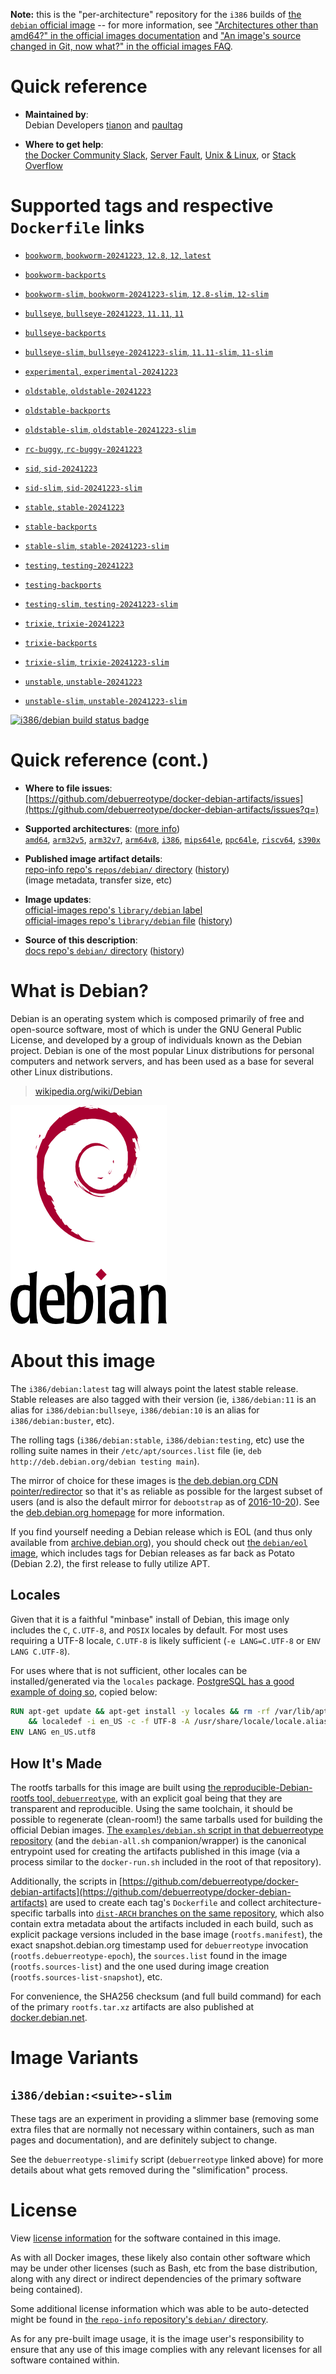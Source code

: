 <!--

********************************************************************************

WARNING:

    DO NOT EDIT "debian/README.md"

    IT IS AUTO-GENERATED

    (from the other files in "debian/" combined with a set of templates)

********************************************************************************

-->

**Note:** this is the "per-architecture" repository for the `i386` builds of [the `debian` official image](https://hub.docker.com/_/debian) -- for more information, see ["Architectures other than amd64?" in the official images documentation](https://github.com/docker-library/official-images#architectures-other-than-amd64) and ["An image's source changed in Git, now what?" in the official images FAQ](https://github.com/docker-library/faq#an-images-source-changed-in-git-now-what).

# Quick reference

-	**Maintained by**:  
	Debian Developers [tianon](https://qa.debian.org/developer.php?login=tianon) and [paultag](https://qa.debian.org/developer.php?login=paultag)

-	**Where to get help**:  
	[the Docker Community Slack](https://dockr.ly/comm-slack), [Server Fault](https://serverfault.com/help/on-topic), [Unix & Linux](https://unix.stackexchange.com/help/on-topic), or [Stack Overflow](https://stackoverflow.com/help/on-topic)

# Supported tags and respective `Dockerfile` links

-	[`bookworm`, `bookworm-20241223`, `12.8`, `12`, `latest`](https://github.com/debuerreotype/docker-debian-artifacts/blob/d378bbefca06de15e86ce242c1882991cb205bc4/bookworm/oci/index.json)

-	[`bookworm-backports`](https://github.com/debuerreotype/docker-debian-artifacts/blob/d378bbefca06de15e86ce242c1882991cb205bc4/bookworm/backports/Dockerfile)

-	[`bookworm-slim`, `bookworm-20241223-slim`, `12.8-slim`, `12-slim`](https://github.com/debuerreotype/docker-debian-artifacts/blob/d378bbefca06de15e86ce242c1882991cb205bc4/bookworm/slim/oci/index.json)

-	[`bullseye`, `bullseye-20241223`, `11.11`, `11`](https://github.com/debuerreotype/docker-debian-artifacts/blob/d378bbefca06de15e86ce242c1882991cb205bc4/bullseye/oci/index.json)

-	[`bullseye-backports`](https://github.com/debuerreotype/docker-debian-artifacts/blob/d378bbefca06de15e86ce242c1882991cb205bc4/bullseye/backports/Dockerfile)

-	[`bullseye-slim`, `bullseye-20241223-slim`, `11.11-slim`, `11-slim`](https://github.com/debuerreotype/docker-debian-artifacts/blob/d378bbefca06de15e86ce242c1882991cb205bc4/bullseye/slim/oci/index.json)

-	[`experimental`, `experimental-20241223`](https://github.com/debuerreotype/docker-debian-artifacts/blob/d378bbefca06de15e86ce242c1882991cb205bc4/experimental/Dockerfile)

-	[`oldstable`, `oldstable-20241223`](https://github.com/debuerreotype/docker-debian-artifacts/blob/d378bbefca06de15e86ce242c1882991cb205bc4/oldstable/oci/index.json)

-	[`oldstable-backports`](https://github.com/debuerreotype/docker-debian-artifacts/blob/d378bbefca06de15e86ce242c1882991cb205bc4/oldstable/backports/Dockerfile)

-	[`oldstable-slim`, `oldstable-20241223-slim`](https://github.com/debuerreotype/docker-debian-artifacts/blob/d378bbefca06de15e86ce242c1882991cb205bc4/oldstable/slim/oci/index.json)

-	[`rc-buggy`, `rc-buggy-20241223`](https://github.com/debuerreotype/docker-debian-artifacts/blob/d378bbefca06de15e86ce242c1882991cb205bc4/rc-buggy/Dockerfile)

-	[`sid`, `sid-20241223`](https://github.com/debuerreotype/docker-debian-artifacts/blob/d378bbefca06de15e86ce242c1882991cb205bc4/sid/oci/index.json)

-	[`sid-slim`, `sid-20241223-slim`](https://github.com/debuerreotype/docker-debian-artifacts/blob/d378bbefca06de15e86ce242c1882991cb205bc4/sid/slim/oci/index.json)

-	[`stable`, `stable-20241223`](https://github.com/debuerreotype/docker-debian-artifacts/blob/d378bbefca06de15e86ce242c1882991cb205bc4/stable/oci/index.json)

-	[`stable-backports`](https://github.com/debuerreotype/docker-debian-artifacts/blob/d378bbefca06de15e86ce242c1882991cb205bc4/stable/backports/Dockerfile)

-	[`stable-slim`, `stable-20241223-slim`](https://github.com/debuerreotype/docker-debian-artifacts/blob/d378bbefca06de15e86ce242c1882991cb205bc4/stable/slim/oci/index.json)

-	[`testing`, `testing-20241223`](https://github.com/debuerreotype/docker-debian-artifacts/blob/d378bbefca06de15e86ce242c1882991cb205bc4/testing/oci/index.json)

-	[`testing-backports`](https://github.com/debuerreotype/docker-debian-artifacts/blob/d378bbefca06de15e86ce242c1882991cb205bc4/testing/backports/Dockerfile)

-	[`testing-slim`, `testing-20241223-slim`](https://github.com/debuerreotype/docker-debian-artifacts/blob/d378bbefca06de15e86ce242c1882991cb205bc4/testing/slim/oci/index.json)

-	[`trixie`, `trixie-20241223`](https://github.com/debuerreotype/docker-debian-artifacts/blob/d378bbefca06de15e86ce242c1882991cb205bc4/trixie/oci/index.json)

-	[`trixie-backports`](https://github.com/debuerreotype/docker-debian-artifacts/blob/d378bbefca06de15e86ce242c1882991cb205bc4/trixie/backports/Dockerfile)

-	[`trixie-slim`, `trixie-20241223-slim`](https://github.com/debuerreotype/docker-debian-artifacts/blob/d378bbefca06de15e86ce242c1882991cb205bc4/trixie/slim/oci/index.json)

-	[`unstable`, `unstable-20241223`](https://github.com/debuerreotype/docker-debian-artifacts/blob/d378bbefca06de15e86ce242c1882991cb205bc4/unstable/oci/index.json)

-	[`unstable-slim`, `unstable-20241223-slim`](https://github.com/debuerreotype/docker-debian-artifacts/blob/d378bbefca06de15e86ce242c1882991cb205bc4/unstable/slim/oci/index.json)

[![i386/debian build status badge](https://img.shields.io/jenkins/s/https/doi-janky.infosiftr.net/job/multiarch/job/i386/job/debian.svg?label=i386/debian%20%20build%20job)](https://doi-janky.infosiftr.net/job/multiarch/job/i386/job/debian/)

# Quick reference (cont.)

-	**Where to file issues**:  
	[https://github.com/debuerreotype/docker-debian-artifacts/issues](https://github.com/debuerreotype/docker-debian-artifacts/issues?q=)

-	**Supported architectures**: ([more info](https://github.com/docker-library/official-images#architectures-other-than-amd64))  
	[`amd64`](https://hub.docker.com/r/amd64/debian/), [`arm32v5`](https://hub.docker.com/r/arm32v5/debian/), [`arm32v7`](https://hub.docker.com/r/arm32v7/debian/), [`arm64v8`](https://hub.docker.com/r/arm64v8/debian/), [`i386`](https://hub.docker.com/r/i386/debian/), [`mips64le`](https://hub.docker.com/r/mips64le/debian/), [`ppc64le`](https://hub.docker.com/r/ppc64le/debian/), [`riscv64`](https://hub.docker.com/r/riscv64/debian/), [`s390x`](https://hub.docker.com/r/s390x/debian/)

-	**Published image artifact details**:  
	[repo-info repo's `repos/debian/` directory](https://github.com/docker-library/repo-info/blob/master/repos/debian) ([history](https://github.com/docker-library/repo-info/commits/master/repos/debian))  
	(image metadata, transfer size, etc)

-	**Image updates**:  
	[official-images repo's `library/debian` label](https://github.com/docker-library/official-images/issues?q=label%3Alibrary%2Fdebian)  
	[official-images repo's `library/debian` file](https://github.com/docker-library/official-images/blob/master/library/debian) ([history](https://github.com/docker-library/official-images/commits/master/library/debian))

-	**Source of this description**:  
	[docs repo's `debian/` directory](https://github.com/docker-library/docs/tree/master/debian) ([history](https://github.com/docker-library/docs/commits/master/debian))

# What is Debian?

Debian is an operating system which is composed primarily of free and open-source software, most of which is under the GNU General Public License, and developed by a group of individuals known as the Debian project. Debian is one of the most popular Linux distributions for personal computers and network servers, and has been used as a base for several other Linux distributions.

> [wikipedia.org/wiki/Debian](https://en.wikipedia.org/wiki/Debian)

![logo](https://raw.githubusercontent.com/docker-library/docs/b449be7df57e9ed9086bb5821bfb5d6cdc5d67a4/debian/logo.png)

# About this image

The `i386/debian:latest` tag will always point the latest stable release. Stable releases are also tagged with their version (ie, `i386/debian:11` is an alias for `i386/debian:bullseye`, `i386/debian:10` is an alias for `i386/debian:buster`, etc).

The rolling tags (`i386/debian:stable`, `i386/debian:testing`, etc) use the rolling suite names in their `/etc/apt/sources.list` file (ie, `deb http://deb.debian.org/debian testing main`).

The mirror of choice for these images is [the deb.debian.org CDN pointer/redirector](https://deb.debian.org) so that it's as reliable as possible for the largest subset of users (and is also the default mirror for `debootstrap` as of [2016-10-20](https://anonscm.debian.org/cgit/d-i/debootstrap.git/commit/?id=9e8bc60ad1ccf3a25ce7890526b70059f3e770de)). See the [deb.debian.org homepage](https://deb.debian.org) for more information.

If you find yourself needing a Debian release which is EOL (and thus only available from [archive.debian.org](http://archive.debian.org)), you should check out [the `debian/eol` image](https://hub.docker.com/r/debian/eol/), which includes tags for Debian releases as far back as Potato (Debian 2.2), the first release to fully utilize APT.

## Locales

Given that it is a faithful "minbase" install of Debian, this image only includes the `C`, `C.UTF-8`, and `POSIX` locales by default. For most uses requiring a UTF-8 locale, `C.UTF-8` is likely sufficient (`-e LANG=C.UTF-8` or `ENV LANG C.UTF-8`).

For uses where that is not sufficient, other locales can be installed/generated via the `locales` package. [PostgreSQL has a good example of doing so](https://github.com/docker-library/postgres/blob/69bc540ecfffecce72d49fa7e4a46680350037f9/9.6/Dockerfile#L21-L24), copied below:

```dockerfile
RUN apt-get update && apt-get install -y locales && rm -rf /var/lib/apt/lists/* \
	&& localedef -i en_US -c -f UTF-8 -A /usr/share/locale/locale.alias en_US.UTF-8
ENV LANG en_US.utf8
```

## How It's Made

The rootfs tarballs for this image are built using [the reproducible-Debian-rootfs tool, `debuerreotype`](https://github.com/debuerreotype/debuerreotype), with an explicit goal being that they are transparent and reproducible. Using the same toolchain, it should be possible to regenerate (clean-room!) the same tarballs used for building the official Debian images. [The `examples/debian.sh` script in that debuerreotype repository](https://github.com/debuerreotype/debuerreotype/blob/master/examples/debian.sh) (and the `debian-all.sh` companion/wrapper) is the canonical entrypoint used for creating the artifacts published in this image (via a process similar to the `docker-run.sh` included in the root of that repository).

Additionally, the scripts in [https://github.com/debuerreotype/docker-debian-artifacts](https://github.com/debuerreotype/docker-debian-artifacts) are used to create each tag's `Dockerfile` and collect architecture-specific tarballs into [`dist-ARCH` branches on the same repository](https://github.com/debuerreotype/docker-debian-artifacts/branches), which also contain extra metadata about the artifacts included in each build, such as explicit package versions included in the base image (`rootfs.manifest`), the exact snapshot.debian.org timestamp used for `debuerreotype` invocation (`rootfs.debuerreotype-epoch`), the `sources.list` found in the image (`rootfs.sources-list`) and the one used during image creation (`rootfs.sources-list-snapshot`), etc.

For convenience, the SHA256 checksum (and full build command) for each of the primary `rootfs.tar.xz` artifacts are also published at [docker.debian.net](https://docker.debian.net/).

# Image Variants

## `i386/debian:<suite>-slim`

These tags are an experiment in providing a slimmer base (removing some extra files that are normally not necessary within containers, such as man pages and documentation), and are definitely subject to change.

See the `debuerreotype-slimify` script (`debuerreotype` linked above) for more details about what gets removed during the "slimification" process.

# License

View [license information](https://www.debian.org/social_contract#guidelines) for the software contained in this image.

As with all Docker images, these likely also contain other software which may be under other licenses (such as Bash, etc from the base distribution, along with any direct or indirect dependencies of the primary software being contained).

Some additional license information which was able to be auto-detected might be found in [the `repo-info` repository's `debian/` directory](https://github.com/docker-library/repo-info/tree/master/repos/debian).

As for any pre-built image usage, it is the image user's responsibility to ensure that any use of this image complies with any relevant licenses for all software contained within.
